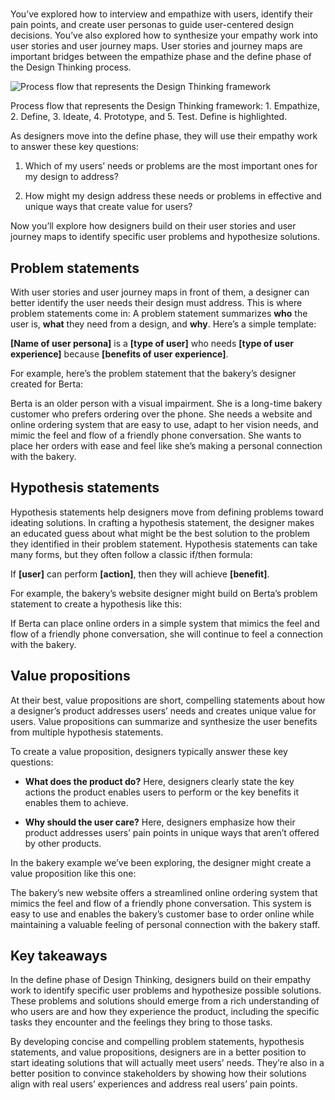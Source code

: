 # 

You’ve explored how to interview and empathize with users, identify their pain points, and create user personas to guide user-centered design decisions. You’ve also explored how to synthesize your empathy work into user stories and user journey maps. User stories and journey maps are important bridges between the empathize phase and the define phase of the Design Thinking process. 

![Process flow that represents the Design Thinking framework](https://d3c33hcgiwev3.cloudfront.net/imageAssetProxy.v1/cGS4yK1GTnSS8ZQeDS9K4Q_50626b58ff91414486db3e04fbce86f1_gWaAEJMnzpZQm4bq8PY1PymF8oXJ8Ov7wVFHTBxbu3KedNd5jtAwQ5iRNOCk5WEMrhGPl363v0kBGFmnmrehr9g9Uc_9m1_IWi2jfKMqayVNWeQDGtRUKHaGMJS3sdNsqIo6TVYkmah-AtBRwLg_ZyI?expiry=1744329600000&hmac=QYkV9qR-wtxB2sUzwc58JGrTpCgfQA12ET0qbCgZ_Vg)

Process flow that represents the Design Thinking framework: 1. Empathize, 2. Define, 3. Ideate, 4. Prototype, and 5. Test. Define is highlighted.

As designers move into the define phase, they will use their empathy work to answer these key questions: 

1. Which of my users’ needs or problems are the most important ones for my design to address? 
    
2. How might my design address these needs or problems in effective and unique ways that create value for users?
    

Now you’ll explore how designers build on their user stories and user journey maps to identify specific user problems and hypothesize solutions.

## **Problem statements**

With user stories and user journey maps in front of them, a designer can better identify the user needs their design must address. This is where problem statements come in: A problem statement summarizes **who** the user is, **what** they need from a design, and **why**. Here’s a simple template:

**[Name of user persona]** is a **[type of user]** who needs **[type of user experience]** because **[benefits of user experience]**.

For example, here’s the problem statement that the bakery’s designer created for Berta:

Berta is an older person with a visual impairment. She is a long-time bakery customer who prefers ordering over the phone. She needs a website and online ordering system that are easy to use, adapt to her vision needs, and mimic the feel and flow of a friendly phone conversation. She wants to place her orders with ease and feel like she’s making a personal connection with the bakery.

## **Hypothesis statements**

Hypothesis statements help designers move from defining problems toward ideating solutions. In crafting a hypothesis statement, the designer makes an educated guess about what might be the best solution to the problem they identified in their problem statement. Hypothesis statements can take many forms, but they often follow a classic if/then formula:

If **[user]** can perform **[action]**, then they will achieve **[benefit]**.

For example, the bakery’s website designer might build on Berta’s problem statement to create a hypothesis like this:

If Berta can place online orders in a simple system that mimics the feel and flow of a friendly phone conversation, she will continue to feel a connection with the bakery.

## **Value propositions**

At their best, value propositions are short, compelling statements about how a designer’s product addresses users’ needs and creates unique value for users. Value propositions can summarize and synthesize the user benefits from multiple hypothesis statements.

To create a value proposition, designers typically answer these key questions:

- **What does the product do?** Here, designers clearly state the key actions the product enables users to perform or the key benefits it enables them to achieve.
    
- **Why should the user care?** Here, designers emphasize how their product addresses users’ pain points in unique ways that aren’t offered by other products.
    

In the bakery example we’ve been exploring, the designer might create a value proposition like this one:

The bakery’s new website offers a streamlined online ordering system that mimics the feel and flow of a friendly phone conversation. This system is easy to use and enables the bakery’s customer base to order online while maintaining a valuable feeling of personal connection with the bakery staff.

## **Key takeaways**

In the define phase of Design Thinking, designers build on their empathy work to identify specific user problems and hypothesize possible solutions. These problems and solutions should emerge from a rich understanding of who users are and how they experience the product, including the specific tasks they encounter and the feelings they bring to those tasks. 

By developing concise and compelling problem statements, hypothesis statements, and value propositions, designers are in a better position to start ideating solutions that will actually meet users’ needs. They’re also in a better position to convince stakeholders by showing how their solutions align with real users’ experiences and address real users’ pain points.